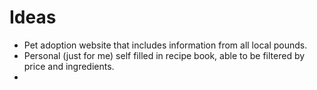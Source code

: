 # Ideas

- Pet adoption website that includes information from all local pounds.
- Personal (just for me) self filled in recipe book, able to be filtered by price and ingredients.
- 
